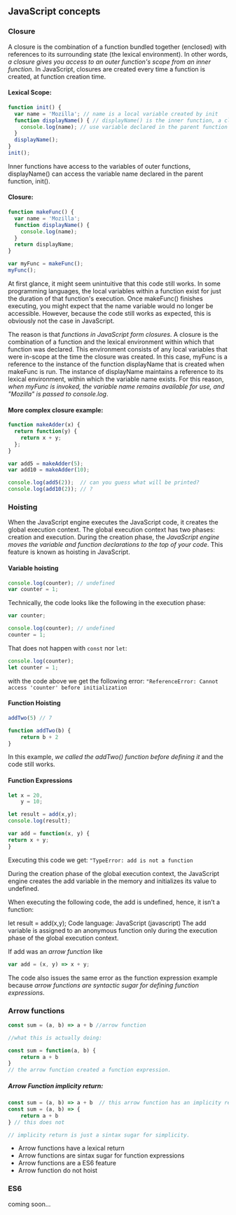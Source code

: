 ## JavaScript concepts


### Closure

A closure is the combination of a function bundled together (enclosed) with references to its surrounding state (the lexical environment). In other words, *a closure gives you access to an outer function's scope from an inner function*. In JavaScript, closures are created every time a function is created, at function creation time.


#### Lexical Scope:

~~~javascript
function init() {
  var name = 'Mozilla'; // name is a local variable created by init
  function displayName() { // displayName() is the inner function, a closure
    console.log(name); // use variable declared in the parent function
  }
  displayName();
}
init();
~~~ 

Inner functions have access to the variables of outer functions, displayName() can access the variable name declared in the parent function, init().

#### Closure:

~~~javascript
function makeFunc() {
  var name = 'Mozilla';
  function displayName() {
    console.log(name);
  }
  return displayName;
}

var myFunc = makeFunc();
myFunc();
~~~ 

At first glance, it might seem unintuitive that this code still works. In some programming languages, the local variables within a function exist for just the duration of that function's execution. Once makeFunc() finishes executing, you might expect that the name variable would no longer be accessible. However, because the code still works as expected, this is obviously not the case in JavaScript.

The reason is that *functions in JavaScript form closures*. A closure is the combination of a function and the lexical environment within which that function was declared. This environment consists of any local variables that were in-scope at the time the closure was created. In this case, myFunc is a reference to the instance of the function displayName that is created when makeFunc is run. The instance of displayName maintains a reference to its lexical environment, within which the variable name exists. For this reason, *when myFunc is invoked, the variable name remains available for use, and "Mozilla" is passed to console.log*.

#### More complex closure example:

~~~javascript
function makeAdder(x) {
  return function(y) {
    return x + y;
  };
}

var add5 = makeAdder(5);
var add10 = makeAdder(10);

console.log(add5(2));  // can you guess what will be printed?
console.log(add10(2)); // ?
~~~


### Hoisting 

When the JavaScript engine executes the JavaScript code, it creates the global execution context. The global execution context has two phases: creation and execution.
During the creation phase, the *JavaScript engine moves the variable and function declarations to the top of your code*. This feature is known as hoisting in JavaScript.

#### Variable hoisting

~~~javascript
console.log(counter); // undefined
var counter = 1;
~~~ 

Technically, the code looks like the following in the execution phase:
~~~javascript
var counter;

console.log(counter); // undefined
counter = 1;
~~~

That does not happen with `const` nor `let`:
~~~javascript
console.log(counter);
let counter = 1;
~~~
with the code above we get the following error: `"ReferenceError: Cannot access 'counter' before initialization`

#### Function Hoisting 

~~~javascript
addTwo(5) // 7  

function addTwo(b) {
    return b + 2
}
~~~
In this example, *we called the addTwo() function before defining it* and the code still works. 

#### Function Expressions 
~~~javascript
let x = 20,
    y = 10;

let result = add(x,y);
console.log(result);

var add = function(x, y) {
return x + y;
}
~~~
Executing this code we get: `"TypeError: add is not a function`

During the creation phase of the global execution context, the JavaScript engine creates the add variable in the memory and initializes its value to undefined.

When executing the following code, the add is undefined, hence, it isn’t a function:

let result = add(x,y);
Code language: JavaScript (javascript)
The add variable is assigned to an anonymous function only during the execution phase of the global execution context.

If add was an *arrow function* like 
~~~javascript
var add = (x, y) => x + y;
~~~
The code also issues the same error as the function expression example because *arrow functions are syntactic sugar for defining function expressions*.


### Arrow functions

~~~javascript
const sum = (a, b) => a + b //arrow function

//what this is actually doing:

const sum = function(a, b) {
    return a + b
}
// the arrow function created a function expression. 
~~~

##### Arrow Function implicity return:
~~~javascript
const sum = (a, b) => a + b  // this arrow function has an implicity return 
const sum = (a, b) => {
    return a + b 
} // this does not 

// implicity return is just a sintax sugar for simplicity. 
~~~

- Arrow functions have a lexical return
- Arrow functions are sintax sugar for function expressions
- Arrow functions are a ES6 feature 
- Arrow function do not hoist


### ES6 
coming soon...